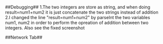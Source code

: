 ##Debugging##
1.The two integers are store as string, and when doing result=num1+num2 it is just concatenate the two strings instead of addition\
2.I changed the line "result=num1+num2" by parseInt the two variables num1, num2 in order to perform the opreation of addition between two integers. Also see the fixed screenshot

##Network Tab##
